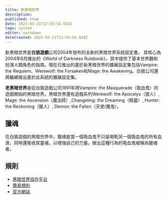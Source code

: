 ```yaml
---
title: 新黑暗世界
description: 
published: true
date: 2023-03-21T12:59:54.924Z
tags: system
editor: markdown
dateCreated: 2023-03-21T12:59:54.924Z
---
```


新黑暗世界是**白狼遊戲**公司2004年發布的全新的黑暗世界系統設定書。
其核心為2004年8月推出的《World of Darkness Rulebook》，其中提供了基本世界觀和扮演人類角色的指南。現在已推出的基於新黑暗世界的擴展設定集包括Vampire: the Requiem、Werewolf: the Forsaken和Mage: the Awakening。白狼公司還將繼續推出基於此系統的擴展設定集。

**老黑暗世界**是從白狼遊戲公司1991年用Vampire: the Masquerade（吸血鬼）的遊戲開始的黑暗世界。黑暗世界還有遊戲系列Werewolf: the Apocalys（狼人）, Mage: the Ascension（魔法師）,Changeling: the Dreaming（精靈）, Hunter: the Reckoning（獵人）, Demon: the Fallen（天使/魔鬼）。

## 獵魂
在白狼遊戲的黑暗世界中，獵魂是當一個吸血鬼不只是喝乾另一個吸血鬼的所有血液，同時還吸收其靈魂，以增強自己的力量。做出這種行為的吸血鬼被稱為獵魂者。

 ## 規則
- [黑暗世界協作平台](https://sites.google.com/site/wod2004/home)
- [簡易規則](https://www.plurk.com/p/l8c7h8)
- [官方網站](https://www.worldofdarkness.com/)
